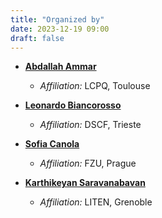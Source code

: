 ```yaml
---
title: "Organized by"
date: 2023-12-19 09:00
draft: false
---
```


<!--- # About the Organizers -->

- [**Abdallah Ammar**](https://scholar.google.com/citations?user=y437T5sAAAAJ&hl=fr&oi=sra)
  - *Affiliation:* LCPQ, Toulouse

- [**Leonardo Biancorosso**](https://www.linkedin.com/in/leonardo-biancorosso-904106200/)
  - *Affiliation:* DSCF, Trieste

- [**Sofia Canola**](https://scholar.google.com/citations?user=KCVou9wAAAAJ&hl=fr&oi=sra)
  - *Affiliation:* FZU, Prague

- [**Karthikeyan Saravanabavan**](https://www.linkedin.com/in/karthikeyan-saravanabavan-58b632195/)
  - *Affiliation:* LITEN, Grenoble
